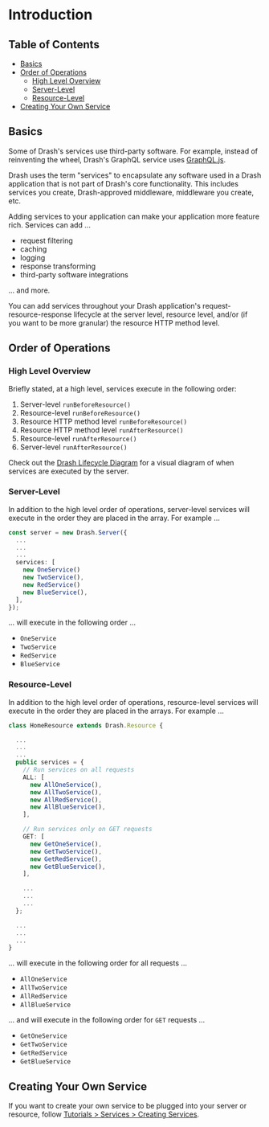 # Introduction

## Table of Contents

- [Basics](#basics)
- [Order of Operations](#order-of-operations)
  - [High Level Overview](#high-level-overview)
  - [Server-Level](#server-level)
  - [Resource-Level](#resource-level)
- [Creating Your Own Service](#creating-your-own-service)

## Basics

Some of Drash's services use third-party software. For example, instead of
reinventing the wheel, Drash's GraphQL service uses
[GraphQL.js](https://www.npmjs.com/package/graphql).

Drash uses the term "services" to encapsulate any software used in a Drash
application that is not part of Drash's core functionality. This includes
services you create, Drash-approved middleware, middleware you create, etc.

Adding services to your application can make your application more feature rich.
Services can add ...

- request filtering
- caching
- logging
- response transforming
- third-party software integrations

... and more.

You can add services throughout your Drash application's
request-resource-response lifecycle at the server level, resource level, and/or
(if you want to be more granular) the resource HTTP method level.

## Order of Operations

### High Level Overview

Briefly stated, at a high level, services execute in the following order:

1. Server-level `runBeforeResource()`
2. Resource-level `runBeforeResource()`
3. Resource HTTP method level `runBeforeResource()`
4. Resource HTTP method level `runAfterResource()`
5. Resource-level `runAfterResource()`
6. Server-level `runAfterResource()`

Check out the
[Drash Lifecycle Diagram](/drash/v2.x/getting-started/lifecycle-diagram) for a
visual diagram of when services are executed by the server.

### Server-Level

In addition to the high level order of operations, server-level services will
execute in the order they are placed in the array. For example ...

```typescript
const server = new Drash.Server({
  ...
  ...
  ...
  services: [
    new OneService()
    new TwoService(),
    new RedService()
    new BlueService(),
  ],
});
```

... will execute in the following order ...

- `OneService`
- `TwoService`
- `RedService`
- `BlueService`

### Resource-Level

In addition to the high level order of operations, resource-level services will
execute in the order they are placed in the arrays. For example ...

```typescript
class HomeResource extends Drash.Resource {

  ...
  ...
  ...
  public services = {
    // Run services on all requests
    ALL: [
      new AllOneService(),
      new AllTwoService(),
      new AllRedService(),
      new AllBlueService(),
    ],

    // Run services only on GET requests
    GET: [
      new GetOneService(),
      new GetTwoService(),
      new GetRedService(),
      new GetBlueService(),
    ],

    ...
    ...
    ...
  };

  ...
  ...
  ...
}
```

... will execute in the following order for all requests ...

- `AllOneService`
- `AllTwoService`
- `AllRedService`
- `AllBlueService`

... and will execute in the following order for `GET` requests ...

- `GetOneService`
- `GetTwoService`
- `GetRedService`
- `GetBlueService`

## Creating Your Own Service

If you want to create your own service to be plugged into your server or
resource, follow
[Tutorials > Services > Creating Services](/drash/v2.x/tutorials/services/creating-services).
